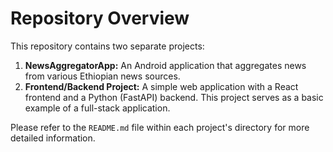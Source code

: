 # Repository Overview

This repository contains two separate projects:

1.  **NewsAggregatorApp:** An Android application that aggregates news from various Ethiopian news sources.
2.  **Frontend/Backend Project:** A simple web application with a React frontend and a Python (FastAPI) backend. This project serves as a basic example of a full-stack application.

Please refer to the `README.md` file within each project's directory for more detailed information.
